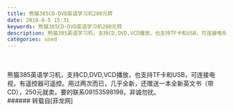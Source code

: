 ```yaml
---
title: 熊猫385CD-DVD英语学习机280元转
date: 2018-8-5 15:31
keywords: 熊猫385CD-DVD英语学习机280元转
description: 熊猫385英语学习机，支持CD,DVD,VCD播放，也支持TF卡和USB，可连接电视，有遥控器可遥控。用过两次而已，几乎全新，还赠送一本全新英文书（带CD），250元就卖。要的联系09153598198，非诚勿扰。
categories: used
---
```

<td class="t_f" id="postmessage_1597506">

<br/>
<br/>
熊猫385英语学习机，支持CD,DVD,VCD播放，也支持TF卡和USB，可连接电视，有遥控器可遥控。用过两次而已，几乎全新，还赠送一本全新英文书（带CD），250元就卖。要的联系09153598198，非诚勿扰。<br/>
</td>
###### 转载自[菲龙网]